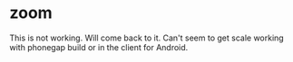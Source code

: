 zoom
======

This is not working. Will come back to it. Can't seem to get scale working with phonegap build or in the client for Android.

